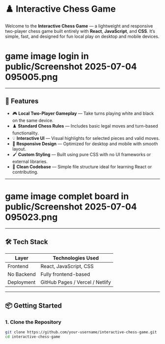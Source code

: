 # ♟️ Interactive Chess Game

Welcome to the **Interactive Chess Game** — a lightweight and responsive two-player chess game built entirely with **React**, **JavaScript**, and **CSS**. It’s simple, fast, and designed for fun local play on desktop and mobile devices.

<h1>game image login in public/Screenshot 2025-07-04 095005.png</h1>

---

## 🚀 Features

- 🎮 **Local Two-Player Gameplay** — Take turns playing white and black on the same device.
- ♟️ **Standard Chess Rules** — Includes basic legal moves and turn-based functionality.
- 💡 **Interactive UI** — Visual highlights for selected pieces and valid moves.
- 🎨 **Responsive Design** — Optimized for desktop and mobile with smooth layout.
- 🖌️ **Custom Styling** — Built using pure CSS with no UI frameworks or external libraries.
- 🧼 **Clean Codebase** — Simple file structure ideal for learning React or contributing.

---

<h1>game image complet board in public/Screenshot 2025-07-04 095023.png</h1>

---

## 🛠️ Tech Stack

| Layer        | Technologies Used        |
|--------------|--------------------------|
| Frontend     | React, JavaScript, CSS   |
| No Backend   | Fully frontend-based     |
| Deployment   | GitHub Pages / Vercel / Netlify |

---

## 📦 Getting Started

### 1. Clone the Repository

```bash
git clone https://github.com/your-username/interactive-chess-game.git
cd interactive-chess-game
